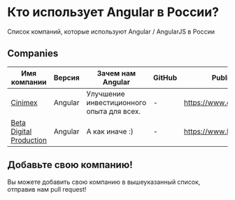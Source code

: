 # Кто использует Angular в России?
Список компаний, которые используют Angular / AngularJS в России

## Companies

| Имя компании | Версия | Зачем нам Angular | GitHub | Public URL |
| ------------ | ------- | ------- | ------- | ------- |
| [Cinimex](https://www.cinimex.ru/) | Angular | Улучшение инвестиционного опыта для всех. | - | https://www.cinimex.ru/ |
| [Beta Digital Production](https://www.betaagency.ru/) | Angular | А как иначе :) | - | https://www.betaagency.ru/ |

## Добавьте свою компанию!

Вы можете добавить свою компанию в вышеуказанный список, отправив нам pull request!
